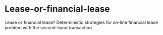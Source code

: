 # Lease-or-financial-lease
Lease or financial lease? Deterministic strategies for on-line financial lease problem with the second-hand transaction
